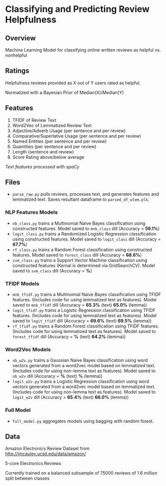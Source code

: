 # Classifying and Predicting Review Helpfulness

## Overview
Machine Learning Model for classifying online written reviews as helpful vs. nonhelpful

## Ratings
Helpfulness reviews provided as X out of Y users rated as helpful.

Normalized with a Bayesian Prior of Median(X)/Median(Y)

## Features
1. TFIDF of Review Text 
2. Word2Vec of Lemmatized Review Text
2. Adjective/Adverb Usage (per sentence and per review)
3. Comparative/Superlative Usage (per sentence and per review)
4. Named Entities (per sentence and per review)
5. Quantities (per sentence and per review)
6. Length (sentence and review)
7. Score Rating above/below average

*Text features processed with spaCy*

## Files
* `parse_raw.py` pulls reviews, processes text, and generates features and lemmatized text. Saves resultant dataframe to `parsed_df_wlem.plk`.

### NLP Features Models
* `nb_class.py` trains a Multinomial Naive Bayes classification using constructed features. Model saved to `mnb_class` dill (Accuracy = **59.1%**)
* `logit_class.py` trains a Randomized Logistic Regression classification using constructed features. Model saved to `logit_class` dill (Accuracy = **67.7%**)
* `rf_class.py` trains a Random Forest classification using constructed features. Model saved to `forest_class` dill (Accuracy = **68.6%**)
* `svm_class.py` trains a Support Vector Machine classification using constructed features (Kernal is determined via GridSearchCV). Model saved to `svm_class` dill (Accuracy = **%**)

### TFIDF Models
* `mnb_tfidf.py` trains a Multinomial Naive Bayes classification using TFIDF features. (Includes code for using lemmatized text as features). Model saved to `mnb_tfidf` dill (Accuracy = **65.3%** (text) **65.0%** (lemma))
* `logit_tfidf.py` trains a Logistic Regression classification using TFIDF features. (Includes code for using lemmatized text as features). Model saved to `logit_tfidf` dill (Accuracy = **69.6%** (text) **69.5%** (lemma))
* `rf_tfidf.py` trains a Random Forest classification using TFIDF features. (Includes code for using lemmatized text as features). Model saved to `forest_tfidf` dill (Accuracy = **%** (text) **64.2%** (lemma))

### Word2Vec Models
* `nb_w2v.py` trains a Gaussian Naive Bayes classification using word vectors generated from a word2vec model based on lemmatized text. (Includes code for using non-lemma text as features). Model saved to `nb_w2v` dill (Accuracy = **%** (text) **%** (lemma))
* `logit_w2v.py` trains a Logistic Regression classification using word vectors generated from a word2vec model based on lemmatized text. (Includes code for using non-lemma text as features). Model saved to `logit_w2v` dill (Accuracy = **65.4%** (text) **66.0%** (lemma))

### Full Model
* `full_model.py` aggregates models using bagging with random forest.

## Data
Amazon Electronics Review Dataset from http://jmcauley.ucsd.edu/data/amazon/

5-core Electronics Reviews

Currently trained on a balanced subsample of 75000 reviews of 1.6 million split between classes

